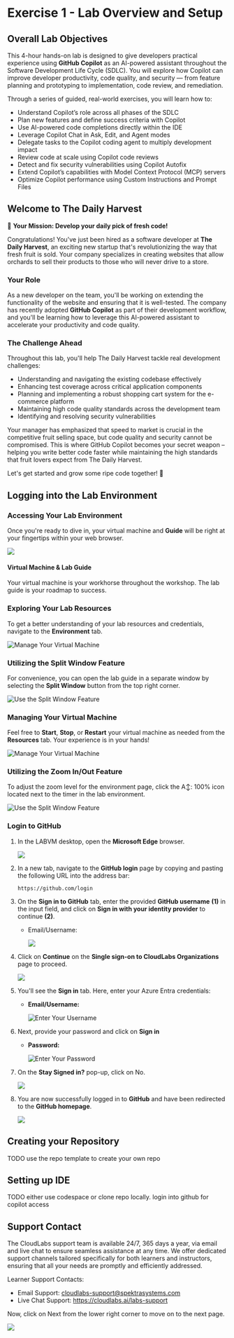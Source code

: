 # Exercise 1 - Lab Overview and Setup

## Overall Lab Objectives

This 4-hour hands-on lab is designed to give developers practical experience using **GitHub Copilot** as an AI-powered assistant throughout the Software Development Life Cycle (SDLC). You will explore how Copilot can improve developer productivity, code quality, and security — from feature planning and prototyping to implementation, code review, and remediation.

Through a series of guided, real-world exercises, you will learn how to:
- Understand Copilot’s role across all phases of the SDLC
- Plan new features and define success criteria with Copilot
- Use AI-powered code completions directly within the IDE
- Leverage Copilot Chat in Ask, Edit, and Agent modes
- Delegate tasks to the Copilot coding agent to multiply development impact
- Review code at scale using Copilot code reviews
- Detect and fix security vulnerabilities using Copilot Autofix
- Extend Copilot’s capabilities with Model Context Protocol (MCP) servers
- Optimize Copilot performance using Custom Instructions and Prompt Files

## Welcome to The Daily Harvest

🍎 **Your Mission: Develop your daily pick of fresh code!**

Congratulations! You've just been hired as a software developer at **The Daily Harvest**, an exciting new startup that's revolutionizing the way that fresh fruit is sold. Your company specializes in creating websites that allow orchards to sell their products to those who will never drive to a store.

### Your Role

As a new developer on the team, you'll be working on extending the functionality of the website and ensuring that it is well-tested. The company has recently adopted **GitHub Copilot** as part of their development workflow, and you'll be learning how to leverage this AI-powered assistant to accelerate your productivity and code quality.

### The Challenge Ahead

Throughout this lab, you'll help The Daily Harvest tackle real development challenges:
- Understanding and navigating the existing codebase effectively
- Enhancing test coverage across critical application components
- Planning and implementing a robust shopping cart system for the e-commerce platform
- Maintaining high code quality standards across the development team
- Identifying and resolving security vulnerabilities

Your manager has emphasized that speed to market is crucial in the competitive fruit selling space, but code quality and security cannot be compromised. This is where GitHub Copilot becomes your secret weapon – helping you write better code faster while maintaining the high standards that fruit lovers expect from The Daily Harvest.

Let's get started and grow some ripe code together! 🍊

## Logging into the Lab Environment

### Accessing Your Lab Environment
 
Once you're ready to dive in, your virtual machine and **Guide** will be right at your fingertips within your web browser.
   
   ![](../../media/guide.png)

#### Virtual Machine & Lab Guide
 
Your virtual machine is your workhorse throughout the workshop. The lab guide is your roadmap to success.

### Exploring Your Lab Resources

To get a better understanding of your lab resources and credentials, navigate to the **Environment** tab.

   ![Manage Your Virtual Machine](../../media/exp-lab-resources.png)

### Utilizing the Split Window Feature

For convenience, you can open the lab guide in a separate window by selecting the **Split Window** button from the top right corner.

![Use the Split Window Feature](../../media/split-window.png)

### Managing Your Virtual Machine

Feel free to **Start**, **Stop**, or **Restart** your virtual machine as needed from the **Resources** tab. Your experience is in your hands!

![Manage Your Virtual Machine](../../media/23-7-25-g-2.png)

### Utilizing the Zoom In/Out Feature

To adjust the zoom level for the environment page, click the A↕: 100% icon located next to the timer in the lab environment.

![Use the Split Window Feature](../../media/zoom.png)

### Login to GitHub

1. In the LABVM desktop, open the **Microsoft Edge** browser.

   ![](../../media/23-7-25-g-1.png)

1. In a new tab, navigate to the **GitHub login** page by copying and pasting the following URL into the address bar:

   ```
   https://github.com/login
   ```

1. On the **Sign in to GitHub** tab, enter the provided **GitHub username** **(1)** in the input field, and click on **Sign in with your identity provider** to continue **(2)**.

    - Email/Username: <inject key="GitHub User Name" enableCopy="true"/>

      ![](../../media/23-7-25-g1.png)

1. Click on **Continue** on the **Single sign-on to CloudLabs Organizations** page to proceed.

    ![](../../media/23-7-25-g2.png)

1. You'll see the **Sign in** tab. Here, enter your Azure Entra credentials:

   - **Email/Username:** <inject key="AzureAdUserEmail"></inject>

       ![Enter Your Username](../../media/23-7-25-g3.png)

1. Next, provide your password and click on **Sign in**

   - **Password:** <inject key="AzureAdUserPassword"></inject>

      ![Enter Your Password](../../media/23-7-25-g4.png)

1. On the **Stay Signed in?** pop-up, click on No.

    ![](../../media/23-7-25-g4.1.png)

1. You are now successfully logged in to **GitHub** and have been redirected to the **GitHub homepage**.

   ![](../../media/github-homepage01.png)

## Creating your Repository

TODO use the repo template to create your own repo

## Setting up IDE

TODO either use codespace or clone repo locally. login into github for copilot access

## Support Contact

The CloudLabs support team is available 24/7, 365 days a year, via email and live chat to ensure seamless assistance at any time. We offer dedicated support channels tailored specifically for both learners and instructors, ensuring that all your needs are promptly and efficiently addressed.

Learner Support Contacts:

- Email Support: cloudlabs-support@spektrasystems.com
- Live Chat Support: https://cloudlabs.ai/labs-support

Now, click on Next from the lower right corner to move on to the next page.

![](../../media/next-page.png)